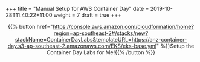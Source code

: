 +++
title = "Manual Setup for AWS Container Day"
date = 2019-10-28T11:40:22+11:00
weight = 7
draft = true
+++

<center>

{{% button href="https://console.aws.amazon.com/cloudformation/home?region=ap-southeast-2#/stacks/new?stackName=ContainerDayLabs&templateURL=https://anz-container-day.s3-ap-southeast-2.amazonaws.com/EKS/eks-base.yml" %}}Setup the Container Day Labs for Me!{{% /button %}}

</center>